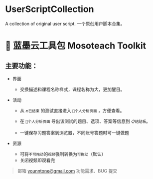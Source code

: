 # UserScriptCollection

A collection of original user script. 一个原创用户脚本合集。

# 🧰 蓝墨云工具包 Mosoteach Toolkit

## 主要功能：

- 界面

  - 交换描述和课程名称样式，课程名称为大，更加醒目。

- 活动

  - 从 `🔚已结束` 的测试直接进入 `👤个人分析页面` ，方便查看。

  - 在 `👤个人分析页面` 导出该测试的题目、选项、答案等信息到 `📋粘贴板`。

  - 一键保存习题答案到浏览器，不同账号答题时可一键做题

- 资源

  - 可将`不可拖动`的`视频`强制转换为`可拖动`（默认）
  - 关闭视频即观看完

> 邮箱
> [younntone@gmail.com](mailto:younntone@gmail.com)
> 功能需求、BUG 提交
